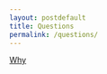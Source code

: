 ```yaml
---
layout: postdefault
title: Questions
permalink: /questions/
---
```


[Why](https://www.instagram.com/_._mi_mi_mi._/)